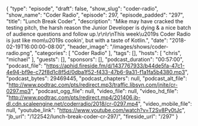 {
  "type": "episode",
  "draft": false,
  "show_slug": "coder-radio",
  "show_name": "Coder Radio",
  "episode": 297,
  "episode_padded": "297",
  "title": "Lunch Break Coder",
  "description": "Mike may have cracked the testing pitch, the harsh reason the Junior Developer is dying & a nice batch of audience questions and follow up.\r\n\r\nThis week\u2019s Coder Radio is just like mom\u2019s cookin', but with a taste of Kotlin.",
  "date": "2018-02-19T16:00:00-08:00",
  "header_image": "/images/shows/coder-radio.png",
  "categories": [
    "Coder Radio"
  ],
  "tags": [],
  "hosts": [
    "chris",
    "michael"
  ],
  "guests": [],
  "sponsors": [],
  "podcast_duration": "00:57:00",
  "podcast_file": "https://aphid.fireside.fm/d/1437767933/b44de5fa-47c1-4e94-bf9e-c72f8d1c8f5d/0dba1f52-f433-47b6-9a31-f1a1fa5b4380.mp3",
  "podcast_bytes": 29469445,
  "podcast_chapters": null,
  "podcast_alt_file": "http://www.podtrac.com/pts/redirect.mp3/traffic.libsyn.com/jnite/cr-0297.mp3",
  "podcast_ogg_file": null,
  "video_file": null,
  "video_hd_file": "http://www.podtrac.com/pts/redirect.mp4/201406.jb-dl.cdn.scaleengine.net/coderradio/2018/cr-0297.mp4",
  "video_mobile_file": null,
  "youtube_link": "https://www.youtube.com/watch?v=T2Sv8Py0tJc",
  "jb_url": "/122542/lunch-break-coder-cr-297/",
  "fireside_url": "/297"
}

